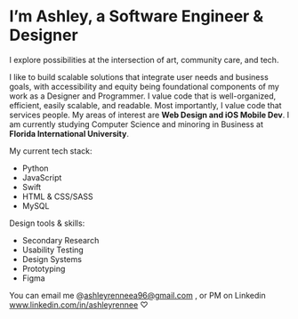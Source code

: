 # I’m Ashley, a Software Engineer & Designer

I explore possibilities at the intersection of art, community care, and tech. 

I like to build scalable solutions that integrate user needs and business goals, with accessibility and equity being foundational components of my work as a Designer and Programmer. I value code that is well-organized, efficient, easily scalable, and readable. Most importantly, I value code that services people.
My areas of interest are **Web Design and iOS Mobile Dev**.
I am currently studying Computer Science and minoring in Business at **Florida International University**. 

My current tech stack:
- Python
- JavaScript
- Swift
- HTML & CSS/SASS
- MySQL

Design tools & skills:
- Secondary Research
- Usability Testing
- Design Systems
- Prototyping 
- Figma

You can email me @ashleyrenneea96@gmail.com , or PM on Linkedin www.linkedin.com/in/ashleyrennee ♡
